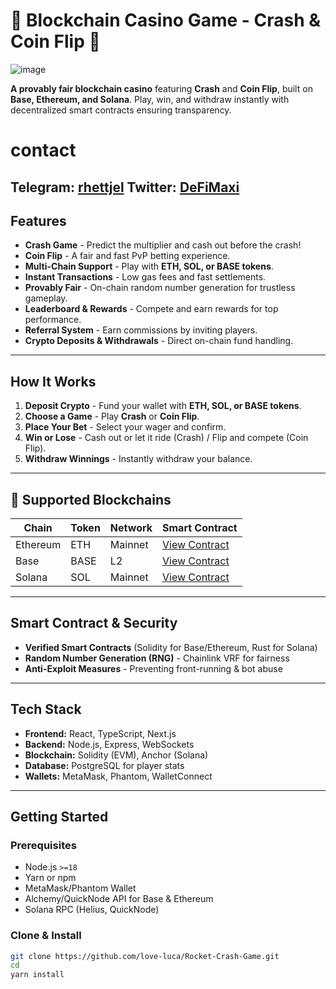 # 🎰 Blockchain Casino Game - Crash & Coin Flip 🎲

![image](https://github.com/user-attachments/assets/5c2f2042-3c88-4d80-8861-e6c21f3a3d50)


 **A provably fair blockchain casino** featuring **Crash** and **Coin Flip**, built on **Base, Ethereum, and Solana**. Play, win, and withdraw instantly with decentralized smart contracts ensuring transparency.

# contact 
Telegram: [rhettjel](https://t.me/rhettjel) Twitter: [DeFiMaxi](https://x.com/defai_maxi)
---

## Features
-  **Crash Game** - Predict the multiplier and cash out before the crash!
-  **Coin Flip** - A fair and fast PvP betting experience.
-  **Multi-Chain Support** - Play with **ETH, SOL, or BASE tokens**.
-  **Instant Transactions** - Low gas fees and fast settlements.
-  **Provably Fair** - On-chain random number generation for trustless gameplay.
-  **Leaderboard & Rewards** - Compete and earn rewards for top performance.
-  **Referral System** - Earn commissions by inviting players.
-  **Crypto Deposits & Withdrawals** - Direct on-chain fund handling.

---

##  How It Works
1. **Deposit Crypto** - Fund your wallet with **ETH, SOL, or BASE tokens**.
2. **Choose a Game** - Play **Crash** or **Coin Flip**.
3. **Place Your Bet** - Select your wager and confirm.
4. **Win or Lose** - Cash out or let it ride (Crash) / Flip and compete (Coin Flip).
5. **Withdraw Winnings** - Instantly withdraw your balance.

---

## 🔗 Supported Blockchains
| Chain       | Token  | Network  | Smart Contract |
|------------|-------|----------|----------------|
| Ethereum   | ETH   | Mainnet  | [View Contract](#) |
| Base       | BASE  | L2       | [View Contract](#) |
| Solana     | SOL   | Mainnet  | [View Contract](#) |

---

##  Smart Contract & Security
-  **Verified Smart Contracts** (Solidity for Base/Ethereum, Rust for Solana)
-  **Random Number Generation (RNG)** - Chainlink VRF for fairness
-  **Anti-Exploit Measures** - Preventing front-running & bot abuse

---

##  Tech Stack
- **Frontend:** React, TypeScript, Next.js
- **Backend:** Node.js, Express, WebSockets
- **Blockchain:** Solidity (EVM), Anchor (Solana)
- **Database:** PostgreSQL for player stats
- **Wallets:** MetaMask, Phantom, WalletConnect

---

##  Getting Started

### Prerequisites
- Node.js `>=18`
- Yarn or npm
- MetaMask/Phantom Wallet
- Alchemy/QuickNode API for Base & Ethereum
- Solana RPC (Helius, QuickNode)

### Clone & Install
```sh
git clone https://github.com/love-luca/Rocket-Crash-Game.git
cd  
yarn install

